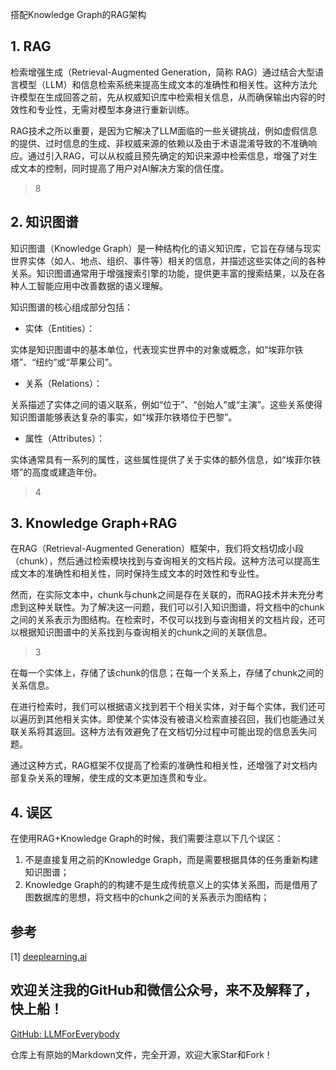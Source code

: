 搭配Knowledge Graph的RAG架构

## 1. RAG
检索增强生成（Retrieval-Augmented Generation，简称 RAG）通过结合大型语言模型（LLM）和信息检索系统来提高生成文本的准确性和相关性。这种方法允许模型在生成回答之前，先从权威知识库中检索相关信息，从而确保输出内容的时效性和专业性，无需对模型本身进行重新训练。

RAG技术之所以重要，是因为它解决了LLM面临的一些关键挑战，例如虚假信息的提供、过时信息的生成、非权威来源的依赖以及由于术语混淆导致的不准确响应。通过引入RAG，可以从权威且预先确定的知识来源中检索信息，增强了对生成文本的控制，同时提高了用户对AI解决方案的信任度。

>8

## 2. 知识图谱

知识图谱（Knowledge Graph）是一种结构化的语义知识库，它旨在存储与现实世界实体（如人、地点、组织、事件等）相关的信息，并描述这些实体之间的各种关系。知识图谱通常用于增强搜索引擎的功能，提供更丰富的搜索结果，以及在各种人工智能应用中改善数据的语义理解。

知识图谱的核心组成部分包括：

- 实体（Entities）：

实体是知识图谱中的基本单位，代表现实世界中的对象或概念，如“埃菲尔铁塔”、“纽约”或“苹果公司”。

- 关系（Relations）：

关系描述了实体之间的语义联系，例如“位于”、“创始人”或“主演”。这些关系使得知识图谱能够表达复杂的事实，如“埃菲尔铁塔位于巴黎”。

- 属性（Attributes）：

实体通常具有一系列的属性，这些属性提供了关于实体的额外信息，如“埃菲尔铁塔”的高度或建造年份。

>4


## 3. Knowledge Graph+RAG
在RAG（Retrieval-Augmented Generation）框架中，我们将文档切成小段（chunk），然后通过检索模块找到与查询相关的文档片段。这种方法可以提高生成文本的准确性和相关性，同时保持生成文本的时效性和专业性。

然而，在实际文本中，chunk与chunk之间是存在关联的，而RAG技术并未充分考虑到这种关联性。为了解决这一问题，我们可以引入知识图谱，将文档中的chunk之间的关系表示为图结构。在检索时，不仅可以找到与查询相关的文档片段，还可以根据知识图谱中的关系找到与查询相关的chunk之间的关联信息。

> 3


在每一个实体上，存储了该chunk的信息；在每一个关系上，存储了chunk之间的关系信息。

在进行检索时，我们可以根据语义找到若干个相关实体，对于每个实体，我们还可以遍历到其他相关实体。即使某个实体没有被语义检索直接召回，我们也能通过关联关系将其返回。这种方法有效避免了在文档切分过程中可能出现的信息丢失问题。

通过这种方式，RAG框架不仅提高了检索的准确性和相关性，还增强了对文档内部复杂关系的理解，使生成的文本更加连贯和专业。

## 4. 误区

在使用RAG+Knowledge Graph的时候，我们需要注意以下几个误区：
1. 不是直接复用之前的Knowledge Graph，而是需要根据具体的任务重新构建知识图谱；
2. Knowledge Graph的的构建不是生成传统意义上的实体关系图，而是借用了图数据库的思想，将文档中的chunk之间的关系表示为图结构；


## 参考

<div id="refer-anchor-1"></div>

[1] [deeplearning.ai](https://www.deeplearning.ai/short-courses/knowledge-graphs-rag/)

## 欢迎关注我的GitHub和微信公众号，来不及解释了，快上船！

[GitHub: LLMForEverybody](https://github.com/luhengshiwo/LLMForEverybody)

仓库上有原始的Markdown文件，完全开源，欢迎大家Star和Fork！


